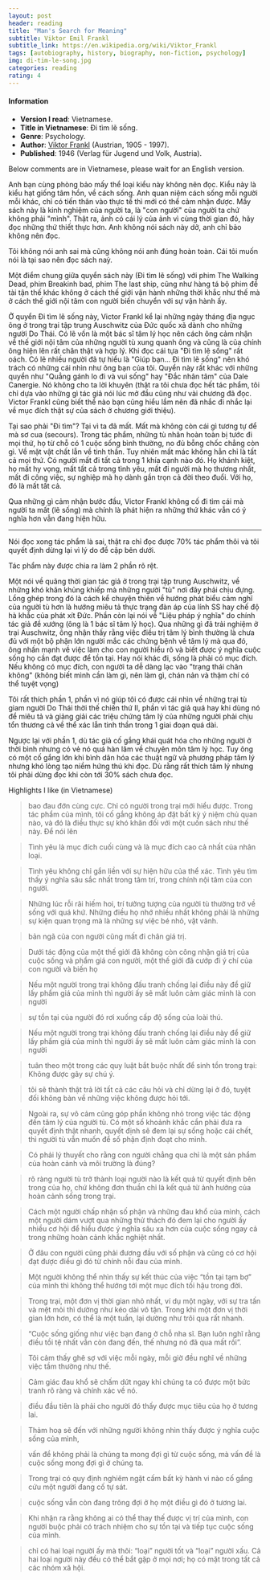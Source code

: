 ```yaml
---
layout: post
header: reading
title: "Man's Search for Meaning"
subtitle: Viktor Emil Frankl
subtitle_link: https://en.wikipedia.org/wiki/Viktor_Frankl
tags: [autobiography, history, biography, non-fiction, psychology]
img: di-tim-le-song.jpg
categories: reading
rating: 4
---
```



<h4 class="post-more">Information</h4>

- **Version I read**: Vietnamese.
- **Title in Vietnamese**: Đi tìm lẽ sống.
- **Genre**: Psychology.
- **Author**: [Viktor Frankl](https://en.wikipedia.org/wiki/Viktor_Frankl) (Austrian, 1905 - 1997).
- **Published**: 1946 (Verlag für Jugend und Volk, Austria).

<div class="alert alert-success" role="alert">
Below comments are in Vietnamese, please wait for an English version.
</div>

Anh bạn cùng phòng bảo mấy thể loại kiểu này không nên đọc. Kiểu này là kiểu hạt giống tâm hồn, về cách sống. Anh quan niệm cách sống mỗi người mỗi khác, chỉ có tiến thân vào thực tế thì mới có thể cảm nhận được. Mấy sách này là kinh nghiệm của người ta, là "con người" của người ta chứ không phải "mình". Thật ra, ảnh có cái lý của ảnh vì cùng thời gian đó, hãy đọc những thứ thiết thực hơn. Anh không nói sách này dở, anh chỉ bảo không nên đọc.

Tôi không nói anh sai mà cũng không nói anh đúng hoàn toàn. Cái tôi muốn nói là tại sao nên đọc sách naỳ.

Một điểm chung giữa quyển sách này (Đi tìm lẽ sống) với phim The Walking Dead, phim Breakinh bad, phim The last ship, cũng như hàng tá bộ phim đề tài tận thế khác không ở cách thế giới vận hành những thời khắc như thế mà ở cách thế giới nội tâm con người biến chuyển với sự vận hành ấy.

Ở quyển Đi tìm lẽ sống này, Victor Frankl kể lại những ngày tháng địa ngục ông ở trong trại tập trung Auschwitz của Đức quốc xã dành cho những người Do Thái.
Có lẽ vốn là một bác sĩ tâm lý học nên cách ông cảm nhận về thế giới nội tâm của những người tù xung quanh ông và cũng là của chính ông hiện lên rất chân thật và hợp lý.
Khi đọc cái tựa "Đi tìm lẽ sống" rất oách. Có lẽ nhiều người đã tự hiểu là "Giúp bạn... Đi tìm lẽ sống" nên khó trách có những cái nhìn như ông bạn của tôi. Quyển này rất khác với những quyển như "Quẳng gánh lo đi và vui sống" hay "Đắc nhân tâm" của Dale Canergie. Nó không cho ta lời khuyên (thật ra tôi chưa đọc hết tác phẩm, tôi chỉ dựa vào những gì tác giả nói lúc mở đầu cũng như vài chương đã đọc. Victor Frankl cũng biết thể nào bạn cũng hiểu lầm nên đã nhắc đi nhắc lại về mục đích thật sự của sách ở chương giới thiệu).

Tại sao phải "Đi tìm"? Tại vì ta đã mất. Mất mà không còn cái gì tương tự để mà sơ cua (secours). Trong tác phẩm, những tù nhân hoàn toàn bị tước đi mọi thứ, họ từ chỗ có 1 cuộc sống bình thường, no đủ bỗng chốc chẳng còn gì. Về mặt vật chất lẫn về tinh thần. Tuy nhiên mất mác không hẳn chỉ là tất cả mọi thứ. Có người mất đi tất cả trong 1 khía cạnh nào đó. Họ khánh kiệt, họ mất hy vọng, mất tất cả trong tình yêu, mất đi người mà họ thương nhất, mất đi công việc, sự nghiệp mà họ dành gần trọn cả đời theo đuổi. Với họ, đó là mất tất cả.

Qua những gì cảm nhận bước đầu, Victor Frankl không cố đi tìm cái mà người ta mất (lẽ sống) mà chính là phát hiện ra những thứ khác vẫn có ý nghĩa hơn vẫn đang hiện hữu.

---

Nói đọc xong tác phẩm là sai, thật ra chỉ đọc được 70% tác phẩm thôi và tôi quyết định dừng lại vì lý do đề cập bên dưới.

Tác phẩm này được chia ra làm 2 phần rõ rệt.

Một nói về quãng thời gian tác giả ở trong trại tập trung Auschwitz, về những khó khăn khủng khiếp mà những người "tù" nơi đây phải chịu đựng. Lồng ghép trong đó là cách kể chuyện thiên về hướng phát biểu cảm nghĩ của người tù hơn là hướng miêu tả thực trạng đàn áp của lính SS hay chế độ hà khắc của phát xít Đức.
Phần còn lại nói về "Liệu pháp ý nghĩa" do chính tác giả đề xướng (ông là 1 bác sĩ tâm lý học). Qua những gì đã trải nghiệm ở trại Auschwitz, ông nhận thấy rằng việc điều trị tâm lý bình thường là chưa đủ với một bộ phận lớn người mắc các chứng bệnh về tâm lý mà qua đó, ông nhấn mạnh về việc làm cho con người hiểu rõ và biết được ý nghĩa cuộc sống họ cần đạt được để tồn tại. Hay nói khác đi, sống là phải có mục đích. Nếu không có mục đích, con người ta dễ dàng lạc vào "trạng thái chân không" (không biết mình cần làm gì, nên làm gì, chán nản và thậm chí có thể tuyệt vọng)

Tôi rất thích phần 1, phần vì nó giúp tôi có được cái nhìn về những trại tù giam người Do Thái thời thế chiến thứ II, phần vì tác giả quá hay khi dùng nó để miêu tả và giảng giải các triệu chứng tâm lý của những người phải chịu tổn thương cả về thể xác lẫn tinh thần trong 1 giai đoạn quá dài.

Ngược lại với phần 1, dù tác giả cố gắng khái quát hóa cho những người ở thời bình nhưng có vẻ nó quá hàn lâm về chuyên môn tâm lý học. Tuy ông có một cố gắng lớn khi bình dân hóa các thuật ngữ và phương pháp tâm lý nhưng khó lòng tạo niềm hứng thú khi đọc. Dù rằng rất thích tâm lý nhưng tôi phải dừng đọc khi còn tới 30% sách chưa đọc.

<div class="tomTat">
<div id="btTomTat" class="collapsed" data-toggle="collapse" href="#ndTomTat"><span>Highlights I like (in Vietnamese)</span></div>
<div id="ndTomTat" markdown="1" class="collapse multi-collapse">

> bao đau đớn cùng cực. Chỉ có người trong trại mới hiểu được. Trong tác phẩm của mình, tôi cố gắng không áp đặt bất kỳ ý niệm chủ quan nào, và đó là điều thực sự khó khăn đối với một cuốn sách như thế này. Để nói lên

> Tình yêu là mục đích cuối cùng và là mục đích cao cả nhất của nhân loại.

> Tình yêu không chỉ gắn liền với sự hiện hữu của thể xác. Tình yêu tìm thấy ý nghĩa sâu sắc nhất trong tâm trí, trong chính nội tâm của con người.

> Những lúc rỗi rãi hiếm hoi, trí tưởng tượng của người tù thường trở về sống với quá khứ. Những điều họ nhớ nhiều nhất không phải là những sự kiện quan trọng mà là những sự việc bé nhỏ, vặt vãnh.

> bản ngã của con người cũng mất đi chân giá trị.

> Dưới tác động của một thế giới đã không còn công nhận giá trị của cuộc sống và phẩm giá con người, một thế giới đã cướp đi ý chí của con người và biến họ

> Nếu một người trong trại không đấu tranh chống lại điều này để giữ lấy phẩm giá của mình thì người ấy sẽ mất luôn cảm giác mình là con người

> sự tồn tại của người đó rơi xuống cấp độ sống của loài thú.

> Nếu một người trong trại không đấu tranh chống lại điều này để giữ lấy phẩm giá của mình thì người ấy sẽ mất luôn cảm giác mình là con người

> tuân theo một trong các quy luật bắt buộc nhất để sinh tồn trong trại: Không được gây sự chú ý.

> tôi sẽ thành thật trả lời tất cả các câu hỏi và chỉ dừng lại ở đó, tuyệt đối không bàn về những việc không được hỏi tới.

> Ngoài ra, sự vô cảm cũng góp phần không nhỏ trong việc tác động đến tâm lý của người tù. Có một số khoảnh khắc cần phải đưa ra quyết định thật nhanh, quyết định sẽ đem lại sự sống hoặc cái chết, thì người tù vẫn muốn để số phận định đoạt cho mình.

> Có phải lý thuyết cho rằng con người chẳng qua chỉ là một sản phẩm của hoàn cảnh và môi trường là đúng?

> rõ ràng người tù trở thành loại người nào là kết quả từ quyết định bên trong của họ, chứ không đơn thuần chỉ là kết quả từ ảnh hưởng của hoàn cảnh sống trong trại.

> Cách một người chấp nhận số phận và những đau khổ của mình, cách một người dám vượt qua những thử thách đó đem lại cho người ấy nhiều cơ hội để hiểu được ý nghĩa sâu xa hơn của cuộc sống ngay cả trong những hoàn cảnh khắc nghiệt nhất.

> Ở đâu con người cũng phải đương đầu với số phận và cũng có cơ hội đạt được điều gì đó từ chính nỗi đau của mình.

> Một người không thể nhìn thấy sự kết thúc của việc “tồn tại tạm bợ” của mình thì không thể hướng tới một mục đích tối hậu trong đời.

> Trong trại, một đơn vị thời gian nhỏ nhất, ví dụ một ngày, với sự tra tấn và mệt mỏi thì dường như kéo dài vô tận. Trong khi một đơn vị thời gian lớn hơn, có thể là một tuần, lại dường như trôi qua rất nhanh.

> “Cuộc sống giống như việc bạn đang ở chỗ nha sĩ. Bạn luôn nghĩ rằng điều tồi tệ nhất vẫn còn đang đến, thế nhưng nó đã qua mất rồi”.

> Tôi cảm thấy ghê sợ với việc mỗi ngày, mỗi giờ đều nghĩ về những việc tầm thường như thế.

> Cảm giác đau khổ sẽ chấm dứt ngay khi chúng ta có được một bức tranh rõ ràng và chính xác về nó.

> điều đầu tiên là phải cho người đó thấy được mục tiêu của họ ở tương lai.

> Thảm hoạ sẽ đến với những người không nhìn thấy được ý nghĩa cuộc sống của mình,

> vấn đề không phải là chúng ta mong đợi gì từ cuộc sống, mà vấn đề là cuộc sống mong đợi gì ở chúng ta.

> Trong trại có quy định nghiêm ngặt cấm bất kỳ hành vi nào cố gắng cứu một người đang cố tự sát.

> cuộc sống vẫn còn đang trông đợi ở họ một điều gì đó ở tương lai.

> Khi nhận ra rằng không ai có thể thay thế được vị trí của mình, con người buộc phải có trách nhiệm cho sự tồn tại và tiếp tục cuộc sống của mình.

> chỉ có hai loại người ấy mà thôi: “loại” người tốt và “loại” người xấu. Cả hai loại người này đều có thể bắt gặp ở mọi nơi; họ có mặt trong tất cả các nhóm xã hội.

</div>
</div>
